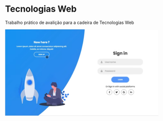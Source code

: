 # Tecnologias Web
 Trabalho prático de avalição para a cadeira de Tecnologias Web

![alt text](Ideia.PNG "Logo Title Text 1")